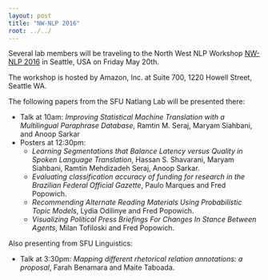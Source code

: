 ```yaml
---
layout: post
title: "NW-NLP 2016"
root: ../../
---
```


Several lab members will be traveling to the North West NLP Workshop [NW-NLP 2016](https://sites.google.com/site/nwnlp16/) in Seattle, USA on Friday May 20th.

The workshop is hosted by Amazon, Inc. at Suite 700, 1220 Howell Street, Seattle WA.

The following papers from the SFU Natlang Lab will be presented there:

* Talk at 10am: _Improving Statistical Machine Translation with a Multilingual Paraphrase Database_, Ramtin M. Seraj, Maryam Siahbani, and Anoop Sarkar
* Posters at 12:30pm:
    * _Learning Segmentations that Balance Latency versus Quality in Spoken Language Translation_, Hassan S. Shavarani, Maryam Siahbani, Ramtin Mehdizadeh Seraj, Anoop Sarkar. 
    * _Evaluating classification accuracy of funding for research in the Brazilian Federal Official Gazette_, Paulo Marques and Fred Popowich. 
    * _Recommending Alternate Reading Materials Using Probabilistic Topic Models_, Lydia Odilinye and Fred Popowich.
    * _Visualizing Political Press Briefings For Changes In Stance Between Agents_, Milan Tofiloski and Fred Popowich.

Also presenting from SFU Linguistics:

* Talk at 3:30pm: _Mapping different rhetorical relation annotations: a proposal_, Farah Benamara and Maite Taboada.


